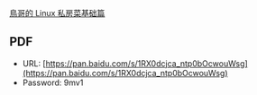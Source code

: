 [鳥哥的 Linux 私房菜基础篇](http://linux.vbird.org/linux_basic/)

## PDF

- URL: [https://pan.baidu.com/s/1RX0dcjca_ntp0bOcwouWsg](https://pan.baidu.com/s/1RX0dcjca_ntp0bOcwouWsg)
- Password: 9mv1
